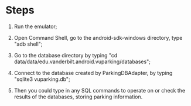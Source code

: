 # Steps #

1. Run the emulator;

2. Open Command Shell, go to the android-sdk-windows directory, type "adb shell";

3. Go to the database directory by typing "cd data/data/edu.vanderbilt.android.vuparking/databases";

4. Connect to the database created by ParkingDBAdapter, by typing "sqlite3 vuparking.db";

5. Then you could type in any SQL commands to operate on or check the results of the databases, storing parking information.